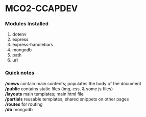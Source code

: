 # MCO2-CCAPDEV

### Modules Installed

  1. dotenv
  2. express
  3. express-handlebars
  4. mongodb
  5. path
  6. url

### Quick notes

**/views** contain main contents; populates the body of the document\
**/public** contains static files (img, css, & some js files)\
**/layouts** main templates; main html file\
**/partials** reusable templates; shared snippets on other pages\
**/routes** for routing\
**/db** mongodb
